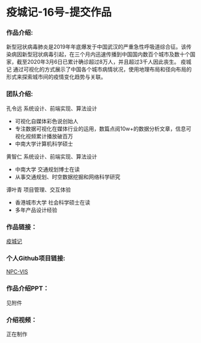 # 疫城记-16号-提交作品

### 作品介绍:

新型冠状病毒肺炎是2019年年底爆发于中国武汉的严重急性呼吸道综合征。该传染病因新型冠状病毒引起，在三个月内迅速传播到中国国内数百个城市及数十个国家，截至2020年3月6日已累计确诊超过8万人，并且超过3千人因此丧生。 疫城记 通过可视化的方式展示了中国各个城市病情状况，使用地理布局和径向布局的形式来探索城市间的疫情变化趋势与关联。

### 团队介绍:

孔令远  系统设计、前端实现、算法设计

- 可视化自媒体彩色说创始人
- 专注数据可视化在媒体行业的运用，数篇点阅10w+的数据分析文章，信息可视化视频累计播放破百万
- 中南大学计算机科学硕士

黄智仁   系统设计、前端实现、算法设计

- 中南大学 交通规划博士在读
- 从事交通规划、时空数据挖掘和网络科学研究

谭叶青  项目管理、交互体验

- 香港城市大学 社会科学硕士在读
- 多年产品设计经验

### 作品链接：

[疫城记](http://vis27.com/NCP)

### 个人Github项目链接:

[NPC-VIS](https://github.com/dogingarden/NCP-VIS/)

### 作品介绍PPT：

见附件

### 介绍视频：

正在制作

